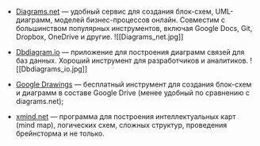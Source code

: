 
- [Diagrams.net](https://www.diagrams.net/) — удобный сервис для создания блок-схем, UML-диаграмм, моделей бизнес-процессов онлайн. Совместим с большинством популярных инструментов, включая Google Docs, Git, Dropbox, OneDrive и другие.
![[Diagrams_net.jpg]]


- [Dbdiagram.io](https://dbdiagram.io/home) — приложение для построения диаграмм связей для баз данных. Хороший инструмент для разработчиков и аналитиков.
![[Dbdiagrams_io.jpg]]

- [Google Drawings](https://docs.google.com/drawings) — бесплатный инструмент для создания блок-схем и диаграмм в составе Google Drive (менее удобный по сравнению с diagrams.net);

- [xmind.net](https://www.xmind.net/) — программа для построения интеллектуальных карт (mind map), логических схем, сложных структур, проведения брейнсторма и не только.